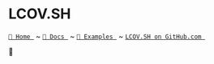 # LCOV.SH

[`🔮 Home `](https://lcov.sh) ~ [`📖 Docs `](https://lcov.sh/docs) ~ [`🍕 Examples `](https://lcov.sh/examples/) ~ [`LCOV.SH on GitHub.com `](https://github.com/javanile/lcov.sh)

🔮 
